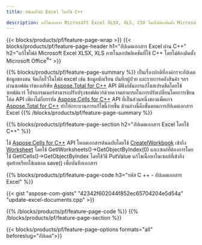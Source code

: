 ```yaml
---
title: อัปเดตไฟล์ Excel โดยใช้ C++ 

description: แก้ไขเอกสาร Microsoft Excel XLSX, XLS, CSV โดยไม่ต้องติดตั้ง Microsoft Office ด้วยแอปพลิเคชันที่ใช้ C++
---
```


{{< blocks/products/pf/feature-page-wrap >}}
{{< blocks/products/pf/feature-page-header h1="อัปเดตเอกสาร Excel ผ่าน C++" h2="แก้ไขไฟล์ Microsoft Excel XLSX, XLS ภายในแอปพลิเคชันที่ใช้ C++ โดยไม่ต้องติดตั้ง Microsoft Office<sup>&reg;</sup>" >}}

{{% blocks/products/pf/feature-page-summary %}}
เป็นเรื่องปกติที่องค์กรจะอัปเดตข้อมูลของตน จัดเก็บไว้ในไฟล์ excel เช่น ข้อมูลนักเรียน บันทึกผู้ป่วย และรายการคลังสินค้า ฯลฯ ผ่านซอฟต์แวร์ของบริษัท [Aspose.Total for C++](https://products.aspose.com/total/cpp/) API มีฟังก์ชันการแก้ไขสเปรดชีตโดยใช้ซอฟต์แวร์ โปรแกรมเมอร์สามารถปรับปรุงซอฟต์แวร์ด้วยความสามารถในการปรับเปลี่ยนโดยการเขียนโค้ด API เพียงไม่กี่บรรทัด [Aspose.Cells for C++](https://products.aspose.com/cells/cpp/) API ที่เป็นส่วนหนึ่งของแพ็คเกจ [Aspose.Total for C++](https://products.aspose.com/total/cpp/) ทำให้กระบวนการแก้ไขนี้ง่ายขึ้น ด้านล่างนี้คือขั้นตอนการอัปเดตเอกสาร Excel
{{% /blocks/products/pf/feature-page-summary  %}}

{{% blocks/products/pf/feature-page-section  h2="อัปเดตเอกสาร Excel โดยใช้ C++" %}}

ใช้ [Aspose.Cells for C++](https://products.aspose.com/cells/cpp/) API โหลดเอกสารต้นฉบับโดยใช้ [CreateIWorkbook](https://reference.aspose.com/cells/cpp/class/aspose.cells.factory#a93f7282b976d2a001d44198dedaceee8) เข้าถึง [Worksheet](https://reference.aspose.com/cells/cpp/class/aspose.cells.i_worksheet) โดยใช้ GetIWorksheets()->GetObjectByIndex(0) และเซลล์ที่ต้องการโดยใช้ GetICells()->GetObjectByIndex โดยใช้วิธี PutValue แก้ไขเนื้อหาในเซลล์ที่เข้าถึง สุดท้ายเรียกใช้เมธอด save() เพื่อบันทึกเอกสาร

{{% blocks/products/pf/feature-page-code h3="รหัส C ++ - อัปเดตเอกสาร Excel" %}}

{{< gist "aspose-com-gists" "42342f602044f852ec65704204e5d54a" "update-excel-documents.cpp" >}}

{{% /blocks/products/pf/feature-page-code  %}}
{{% /blocks/products/pf/feature-page-section %}}

{{< blocks/products/pf/feature-page-options formats="all" beforeslug="อัปเดต">}}